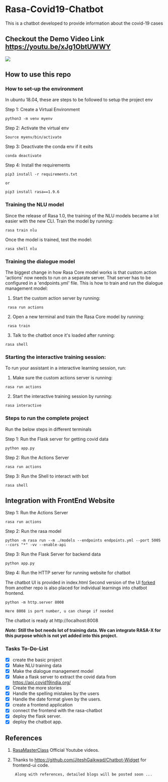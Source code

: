 # Rasa-Covid19-Chatbot
This is a chatbot developed to provide information about the covid-19 cases

## Checkout the Demo Video Link https://youtu.be/xJg1ObtUWWY

[<img src="https://img.youtube.com/vi/xJg1ObtUWWY/maxresdefault.jpg" >](https://youtu.be/xJg1ObtUWWY)


## How to use this repo

### How to set-up the environment

In ubuntu 18.04, these are steps to be followed to setup the project env

Step 1: Create a Virtual Environment

    python3 -m venv myenv

Step 2: Activate the virtual env 

    Source myenv/bin/activate

Step 3: Deactivate the conda env if it exits

    conda deactivate

Step 4: Install the requirements 

    pip3 install -r requirements.txt

    or 

    pip3 install rasa==1.9.6


### Training the NLU model

Since the release of Rasa 1.0, the training of the NLU models became a lot easier with the new CLI. Train the model by running:  

    rasa train nlu

Once the model is trained, test the model:

    rasa shell nlu

### Training the dialogue model

The biggest change in how Rasa Core model works is that custom action 'actions' now needs to run on a separate server. That server has to be configured in a 'endpoints.yml' file.  This is how to train and run the dialogue management model:  
1. Start the custom action server by running:  

``` rasa run actions```  

2. Open a new terminal and train the Rasa Core model by running:  

``` rasa train```  
 
3. Talk to the chatbot once it's loaded after running:  

```rasa shell```  


### Starting the interactive training session:

To run your assistant in a interactive learning session, run:
1. Make sure the custom actions server is running:  

```rasa run actions```  

2. Start the interactive training session by running:  

```rasa interactive```  


### Steps to run the complete project

Run the below steps in different terminals

Step 1: Run the Flask server for getting covid data

    python app.py

Step 2: Run the Actions Server 

    rasa run actions

Step 3: Run the Shell to interact with bot

    rasa shell


## Integration with FrontEnd Website

Step 1: Run the Actions Server

    rasa run actions

Step 2: Run the rasa model

    python -m rasa run --m ./models --endpoints endpoints.yml --port 5005 --cors "*" -vv --enable-api

Step 3: Run the Flask Server for backend data

    python app.py

Step 4: Run the HTTP server for running website for chatbot  

The chatbot UI is provided in index.html 
Second version of the UI [forked](https://github.com/JiteshGaikwad/Chatbot-Widget) from another repo is also placed for individual learnings into chatbot frontend.

    python -m http.server 8008

    Here 8008 is port number, u can change if needed

The chatbot is ready at http://localhost:8008

***Note:* Still the bot needs lot of training data. We can integrate RASA-X for this purpose which is not yet added into this project.**


### Tasks To-Do-List


- [x] create the basic project 
- [x] Make NLU training data
- [x] Make the dialogue management model
- [x] Make a flask server to extract the covid data from https://api.covid19india.org/
- [x] Create the more stories
- [x] Handle the spelling mistakes by the users
- [x] Handle the date format given by the users.
- [x] create a frontend application 
- [x] connect the frontend with the rasa-chatbot
- [x] deploy the flask server.
- [x] deploy the chatbot app.

## References

1. [RasaMasterClass](https://www.youtube.com/channel/UCJ0V6493mLvqdiVwOKWBODQ) Official Youtube videos.
2. Thanks to https://github.com/JiteshGaikwad/Chatbot-Widget for frontend-ui code.

        Along with references, detailed blogs will be posted soon ...


